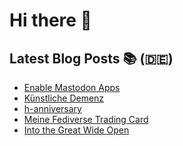 # Hi there 👋

## Latest Blog Posts 📚 (🇩🇪)
<!-- BLOG-POST-LIST:START -->
- [Enable Mastodon Apps](https://notiz.blog/2024/03/21/enable-mastodon-apps/)
- [Künstliche Demenz](https://notiz.blog/2024/03/12/kuenstliche-demenz/)
- [h-anniversary](https://notiz.blog/2024/02/26/h-anniversary/)
- [Meine Fediverse Trading Card](https://notiz.blog/2024/02/21/meine-fediverse-trading-card/)
- [Into the Great Wide Open](https://notiz.blog/2024/02/12/into-the-great-wide-open/)
<!-- BLOG-POST-LIST:END -->
